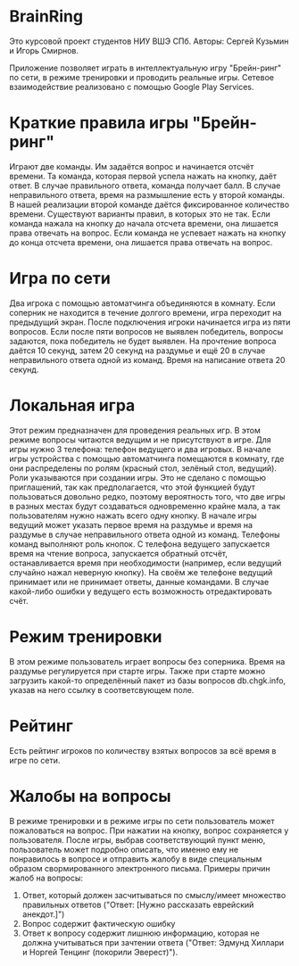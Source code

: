 # BrainRing
Это курсовой проект студентов НИУ ВШЭ СПб. Авторы: Сергей Кузьмин и Игорь Смирнов.

Приложение позволяет играть в интеллектуальную игру "Брейн-ринг" по сети, в режиме тренировки и проводить реальные игры.
Сетевое взаимодействие реализовано с помощью Google Play Services.
# Краткие правила игры "Брейн-ринг"
Играют две команды. Им задаётся вопрос и начинается отсчёт времени. Та команда, которая первой успела нажать на кнопку, даёт ответ.
В случае правильного ответа, команда получает балл. В случае неправильного ответа, время на размышление есть у второй команды.
В нашей реализации второй команде даётся фиксированное количество времени. Существуют варианты правил, в которых это не так.
Если команда нажала на кнопку до начала отсчета времени, она лишается права отвечать на вопрос.
Если команда не успевает нажать на кнопку до конца отсчета времени, она лишается права отвечать на вопрос.
# Игра по сети
Два игрока с помощью автоматчинга объединяются в комнату. Если соперник не находится в течение долгого времени, игра переходит на предыдущий экран.
После подключения игроки начинается игра из пяти вопросов. Если после пяти вопросов не выявлен победитель, вопросы задаются, пока победитель не будет выявлен.
На прочтение вопроса даётся 10 секунд, затем 20 секунд на раздумье и ещё 20 в случае неправильного ответа одной из команд.
Время на написание ответа 20 секунд.
# Локальная игра
Этот режим предназначен для проведения реальных игр.
В этом режиме вопросы читаются ведущим и не присутствуют в игре.
Для игры нужно 3 телефона: телефон ведущего и два игровых. 
В начале игры устройства с помощью автоматчинга помещаются в комнату, где они распределены по ролям (красный стол, зелёный стол, ведущий).
Роли указываются при создании игры. Это не сделано с помощью приглашений, так как предполагается, что этой функцией будут пользоваться довольно редко, поэтому вероятность того, что две игры в разных местах будут создаваться одновременно крайне мала, а так пользователям нужно нажать всего одну кнопку.
В начале игры ведущий может указать первое время на раздумье и время на раздумье в случае неправильного ответа одной из команд.
Телефоны команд выполняют роль кнопок. С телефона ведущего запускается время на чтение вопроса, запускается обратный отсчёт, останавливается время при необходимости (например, если ведущий случайно нажал неверную кнопку).
На своём же телефоне ведущий принимает или не принимает ответы, данные командами. В случае какой-либо ошибки у ведущего есть возможность отредактировать счёт.
# Режим тренировки
В этом режиме пользователь играет вопросы без соперника. Время на раздумье регулируется при старте игры. 
Также при старте можно загрузить какой-то определённый пакет из базы вопросов db.chgk.info, указав на него ссылку в соответсвующем поле.
# Рейтинг
Есть рейтинг игроков по количеству взятых вопросов за всё время в игре по сети. 
# Жалобы на вопросы
В режиме тренировки и в режиме игры по сети пользователь может пожаловаться на вопрос. 
При нажатии на кнопку, вопрос сохраняется у пользователя. После игры, выбрав соответствующий пункт меню, пользователь может подробно описать, что именно ему не понравилось в вопросе и отправить жалобу в виде специальным образом свормированного электронного письма.
Примеры причин жалоб на вопросы:
1. Ответ, который должен засчитываться по смыслу/имеет множество правильных ответов ("Ответ: [Нужно рассказать еврейский анекдот.]")
2. Вопрос содержит фактическую ошибку
3. Ответ к вопросу содержит лишнюю информацию, которая не должна учитываться при зачтении ответа ("Ответ:  Эдмунд Хиллари и Норгей Тенцинг (покорили Эверест)").

